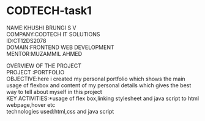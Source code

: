 # CODTECH-task1
NAME:KHUSHI  BRUNGI S V
<br>
COMPANY:CODTECH IT SOLUTIONS
<br>
ID:CT12DS2078
<br>
DOMAIN:FRONTEND WEB DEVELOPMENT
<br>
MENTOR:MUZAMMIL AHMED
<br>

OVERVIEW OF THE PROJECT
<br>
PROJECT :PORTFOLIO
<br>
OBJECTIVE:here i created my personal portfolio which shows the main usage of flexbox and content of my personal details which gives the best way to tell about myself in this project
<br>
KEY ACTIVITIES:*usage of flex box,linking stylesheet and java script to html webpage,hover etc
<br>
technologies used:html,css and java script
<br>
